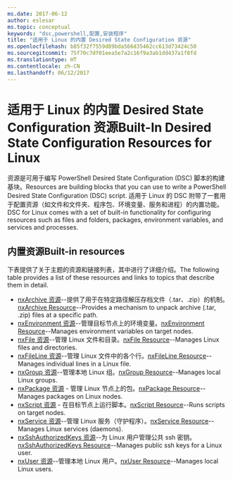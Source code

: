 ```yaml
---
ms.date: 2017-06-12
author: eslesar
ms.topic: conceptual
keywords: "dsc,powershell,配置,安装程序"
title: "适用于 Linux 的内置 Desired State Configuration 资源"
ms.openlocfilehash: b85f32f7559d89bda566d35462cc613d73424c50
ms.sourcegitcommit: 75f70c7df01eea5e7a2c16f9a3ab1dd437a1f8fd
ms.translationtype: HT
ms.contentlocale: zh-CN
ms.lasthandoff: 06/12/2017
---
```

# <a name="built-in-desired-state-configuration-resources-for-linux"></a><span data-ttu-id="d7c4a-103">适用于 Linux 的内置 Desired State Configuration 资源</span><span class="sxs-lookup"><span data-stu-id="d7c4a-103">Built-In Desired State Configuration Resources for Linux</span></span>

<span data-ttu-id="d7c4a-104">资源是可用于编写 PowerShell Desired State Configuration (DSC) 脚本的构建基块。</span><span class="sxs-lookup"><span data-stu-id="d7c4a-104">Resources are building blocks that you can use to write a PowerShell Desired State Configuration (DSC) script.</span></span> <span data-ttu-id="d7c4a-105">适用于 Linux 的 DSC 附带了一套用于配置资源（如文件和文件夹、程序包、环境变量、服务和进程）的内置功能。</span><span class="sxs-lookup"><span data-stu-id="d7c4a-105">DSC for Linux comes with a set of built-in functionality for configuring resources such as files and folders, packages, environment variables, and services and processes.</span></span>

## <a name="built-in-resources"></a><span data-ttu-id="d7c4a-106">内置资源</span><span class="sxs-lookup"><span data-stu-id="d7c4a-106">Built-in resources</span></span> 

<span data-ttu-id="d7c4a-107">下表提供了关于主题的资源和链接列表，其中进行了详细介绍。</span><span class="sxs-lookup"><span data-stu-id="d7c4a-107">The following table provides a list of these resources and links to topics that describe them in detail.</span></span>

* <span data-ttu-id="d7c4a-108">[nxArchive 资源](lnxArchiveResource.md)--提供了用于在特定路径解压存档文件（.tar、.zip）的机制。</span><span class="sxs-lookup"><span data-stu-id="d7c4a-108">[nxArchive Resource](lnxArchiveResource.md)--Provides a mechanism to unpack archive (.tar, .zip) files at a specific path.</span></span>
* <span data-ttu-id="d7c4a-109">[nxEnvironment 资源](lnxEnvironmentResource.md)--管理目标节点上的环境变量。</span><span class="sxs-lookup"><span data-stu-id="d7c4a-109">[nxEnvironment Resource](lnxEnvironmentResource.md)--Manages environment variables on target nodes.</span></span> 
* <span data-ttu-id="d7c4a-110">[nxFile 资源](lnxFileResource.md)--管理 Linux 文件和目录。</span><span class="sxs-lookup"><span data-stu-id="d7c4a-110">[nxFile Resource](lnxFileResource.md)--Manages Linux files and directories.</span></span> 
* <span data-ttu-id="d7c4a-111">[nxFileLine 资源](lnxFileLineResource.md)--管理 Linux 文件中的各个行。</span><span class="sxs-lookup"><span data-stu-id="d7c4a-111">[nxFileLine Resource](lnxFileLineResource.md)--Manages individual lines in a Linux file.</span></span> 
* <span data-ttu-id="d7c4a-112">[nxGroup 资源](lnxGroupResource.md)--管理本地 Linux 组。</span><span class="sxs-lookup"><span data-stu-id="d7c4a-112">[nxGroup Resource](lnxGroupResource.md)--Manages local Linux groups.</span></span> 
* <span data-ttu-id="d7c4a-113">[nxPackage 资源](lnxPackageResource.md) - 管理 Linux 节点上的包。</span><span class="sxs-lookup"><span data-stu-id="d7c4a-113">[nxPackage Resource](lnxPackageResource.md)--Manages packages on Linux nodes.</span></span>
* <span data-ttu-id="d7c4a-114">[nxScript 资源](lnxScriptResource.md) - 在目标节点上运行脚本。</span><span class="sxs-lookup"><span data-stu-id="d7c4a-114">[nxScript Resource](lnxScriptResource.md)--Runs scripts on target nodes.</span></span>
* <span data-ttu-id="d7c4a-115">[nxService 资源](lnxServiceResource.md)--管理 Linux 服务（守护程序）。</span><span class="sxs-lookup"><span data-stu-id="d7c4a-115">[nxService Resource](lnxServiceResource.md)--Manages Linux services (daemons).</span></span>
* <span data-ttu-id="d7c4a-116">[nxSshAuthorizedKeys 资源](lnxSshAuthorizedKeysResource.md)--为 Linux 用户管理公共 ssh 密钥。</span><span class="sxs-lookup"><span data-stu-id="d7c4a-116">[nxSshAuthorizedKeys Resource](lnxSshAuthorizedKeysResource.md)--Manages public ssh keys for a Linux user.</span></span> 
* <span data-ttu-id="d7c4a-117">[nxUser 资源](lnxUserResource.md)--管理本地 Linux 用户。</span><span class="sxs-lookup"><span data-stu-id="d7c4a-117">[nxUser Resource](lnxUserResource.md)--Manages local Linux users.</span></span> 
  
